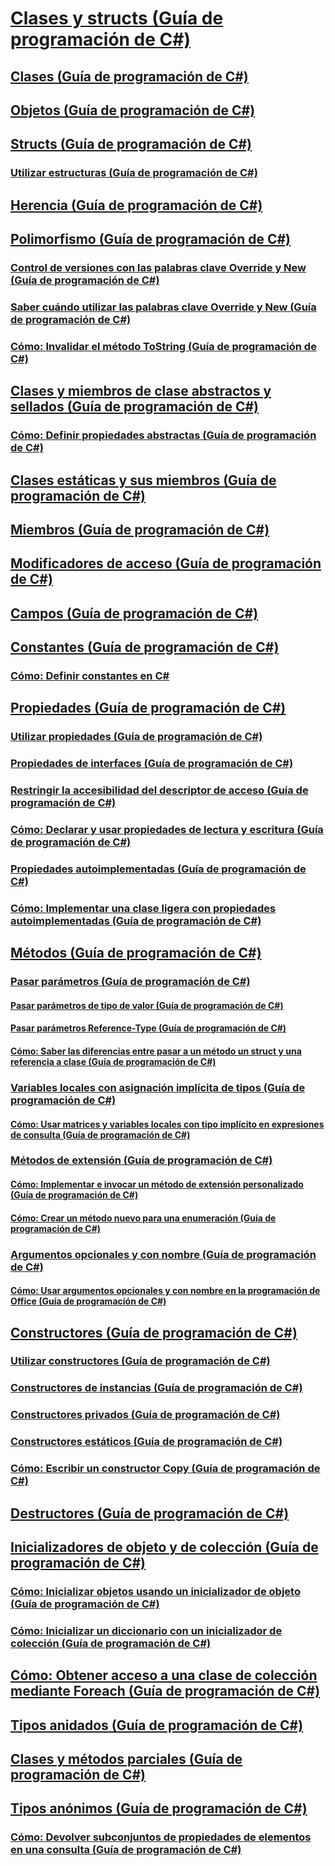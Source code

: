 # [Clases y structs (Guía de programación de C#)](index.md)
## [Clases (Guía de programación de C#)](classes.md)
## [Objetos (Guía de programación de C#)](objects.md)
## [Structs (Guía de programación de C#)](structs.md)
### [Utilizar estructuras (Guía de programación de C#)](using-structs.md)
## [Herencia (Guía de programación de C#)](inheritance.md)
## [Polimorfismo (Guía de programación de C#)](polymorphism.md)
### [Control de versiones con las palabras clave Override y New (Guía de programación de C#)](versioning-with-the-override-and-new-keywords.md)
### [Saber cuándo utilizar las palabras clave Override y New (Guía de programación de C#)](knowing-when-to-use-override-and-new-keywords.md)
### [Cómo: Invalidar el método ToString (Guía de programación de C#)](how-to-override-the-tostring-method.md)
## [Clases y miembros de clase abstractos y sellados (Guía de programación de C#)](abstract-and-sealed-classes-and-class-members.md)
### [Cómo: Definir propiedades abstractas (Guía de programación de C#)](how-to-define-abstract-properties.md)
## [Clases estáticas y sus miembros (Guía de programación de C#)](static-classes-and-static-class-members.md)
## [Miembros (Guía de programación de C#)](members.md)
## [Modificadores de acceso (Guía de programación de C#)](access-modifiers.md)
## [Campos (Guía de programación de C#)](fields.md)
## [Constantes (Guía de programación de C#)](constants.md)
### [Cómo: Definir constantes en C#](how-to-define-constants.md)
## [Propiedades (Guía de programación de C#)](properties.md)
### [Utilizar propiedades (Guía de programación de C#)](using-properties.md)
### [Propiedades de interfaces (Guía de programación de C#)](interface-properties.md)
### [Restringir la accesibilidad del descriptor de acceso (Guía de programación de C#)](restricting-accessor-accessibility.md)
### [Cómo: Declarar y usar propiedades de lectura y escritura (Guía de programación de C#)](how-to-declare-and-use-read-write-properties.md)
### [Propiedades autoimplementadas (Guía de programación de C#)](auto-implemented-properties.md)
### [Cómo: Implementar una clase ligera con propiedades autoimplementadas (Guía de programación de C#)](how-to-implement-a-lightweight-class-with-auto-implemented-properties.md)
## [Métodos (Guía de programación de C#)](methods.md)
### [Pasar parámetros (Guía de programación de C#)](passing-parameters.md)
#### [Pasar parámetros de tipo de valor (Guía de programación de C#)](passing-value-type-parameters.md)
#### [Pasar parámetros Reference-Type (Guía de programación de C#)](passing-reference-type-parameters.md)
#### [Cómo: Saber las diferencias entre pasar a un método un struct y una referencia a clase (Guía de programación de C#)](how-to-know-the-difference-passing-a-struct-and-passing-a-class-to-a-method.md)
### [Variables locales con asignación implícita de tipos (Guía de programación de C#)](implicitly-typed-local-variables.md)
#### [Cómo: Usar matrices y variables locales con tipo implícito en expresiones de consulta (Guía de programación de C#)](how-to-use-implicitly-typed-local-variables-and-arrays-in-a-query-expression.md)
### [Métodos de extensión (Guía de programación de C#)](extension-methods.md)
#### [Cómo: Implementar e invocar un método de extensión personalizado (Guía de programación de C#)](how-to-implement-and-call-a-custom-extension-method.md)
#### [Cómo: Crear un método nuevo para una enumeración (Guía de programación de C#)](how-to-create-a-new-method-for-an-enumeration.md)
### [Argumentos opcionales y con nombre (Guía de programación de C#)](named-and-optional-arguments.md)
#### [Cómo: Usar argumentos opcionales y con nombre en la programación de Office (Guía de programación de C#)](how-to-use-named-and-optional-arguments-in-office-programming.md)
## [Constructores (Guía de programación de C#)](constructors.md)
### [Utilizar constructores (Guía de programación de C#)](using-constructors.md)
### [Constructores de instancias (Guía de programación de C#)](instance-constructors.md)
### [Constructores privados (Guía de programación de C#)](private-constructors.md)
### [Constructores estáticos (Guía de programación de C#)](static-constructors.md)
### [Cómo: Escribir un constructor Copy (Guía de programación de C#)](how-to-write-a-copy-constructor.md)
## [Destructores (Guía de programación de C#)](destructors.md)
## [Inicializadores de objeto y de colección (Guía de programación de C#)](object-and-collection-initializers.md)
### [Cómo: Inicializar objetos usando un inicializador de objeto (Guía de programación de C#)](how-to-initialize-objects-by-using-an-object-initializer.md)
### [Cómo: Inicializar un diccionario con un inicializador de colección (Guía de programación de C#)](how-to-initialize-a-dictionary-with-a-collection-initializer.md)
## [Cómo: Obtener acceso a una clase de colección mediante Foreach (Guía de programación de C#)](how-to-access-a-collection-class-with-foreach.md)
## [Tipos anidados (Guía de programación de C#)](nested-types.md)
## [Clases y métodos parciales (Guía de programación de C#)](partial-classes-and-methods.md)
## [Tipos anónimos (Guía de programación de C#)](anonymous-types.md)
### [Cómo: Devolver subconjuntos de propiedades de elementos en una consulta (Guía de programación de C#)](how-to-return-subsets-of-element-properties-in-a-query.md)
